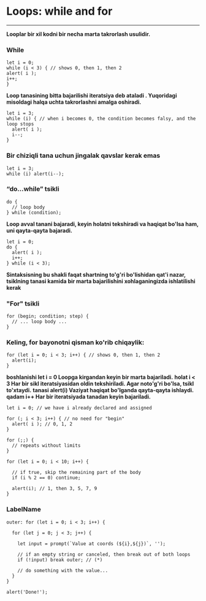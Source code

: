 # Loops: while and for

---

**Looplar bir xil kodni bir necha marta takrorlash usulidir.**

### While

```
let i = 0;
while (i < 3) { // shows 0, then 1, then 2
alert( i );
i++;
}
```

**Loop tanasining bitta bajarilishi iteratsiya deb ataladi . Yuqoridagi misoldagi halqa uchta takrorlashni amalga oshiradi.**

```
let i = 3;
while (i) { // when i becomes 0, the condition becomes falsy, and the loop stops
  alert( i );
  i--;
}
```

### Bir chiziqli tana uchun jingalak qavslar kerak emas

```
let i = 3;
while (i) alert(i--);
```

### “do...while” tsikli

```
do {
  // loop body
} while (condition);
```

**Loop avval tanani bajaradi, keyin holatni tekshiradi va haqiqat bo'lsa ham, uni qayta-qayta bajaradi.**

```
let i = 0;
do {
  alert( i );
  i++;
} while (i < 3);
```

**Sintaksisning bu shakli faqat shartning to'g'ri bo'lishidan qat'i nazar, tsiklning tanasi kamida bir marta bajarilishini xohlaganingizda ishlatilishi kerak**

### "For" tsikli

```
for (begin; condition; step) {
  // ... loop body ...
}
```

### Keling, for bayonotni qisman ko'rib chiqaylik:

```
for (let i = 0; i < 3; i++) { // shows 0, then 1, then 2
  alert(i);
}
```

**boshlanishi let i = 0 Loopga kirgandan keyin bir marta bajariladi.**
**holat i < 3 Har bir sikl iteratsiyasidan oldin tekshiriladi. Agar noto'g'ri bo'lsa, tsikl to'xtaydi.**
**tanasi alert(i) Vaziyat haqiqat bo'lganda qayta-qayta ishlaydi.**
**qadam i++ Har bir iteratsiyada tanadan keyin bajariladi.**

```
let i = 0; // we have i already declared and assigned

for (; i < 3; i++) { // no need for "begin"
  alert( i ); // 0, 1, 2
}
```

```
for (;;) {
  // repeats without limits
}
```

```
for (let i = 0; i < 10; i++) {

  // if true, skip the remaining part of the body
  if (i % 2 == 0) continue;

  alert(i); // 1, then 3, 5, 7, 9
}
```

### LabelName

```
outer: for (let i = 0; i < 3; i++) {

  for (let j = 0; j < 3; j++) {

    let input = prompt(`Value at coords (${i},${j})`, '');

    // if an empty string or canceled, then break out of both loops
    if (!input) break outer; // (*)

    // do something with the value...
  }
}

alert('Done!');
```
